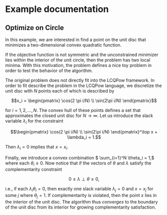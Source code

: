 # Example documentation

## Optimize on Circle
In this example, we are interested in find a point on the unit disc that minimizes a two-dimensional convex quadratic function.

If the objective function is not symmetric and the unconstrained minimizer lies within the interior of the unit circle, then the problem has two local minima. With this motivation, the problem defines a nice toy problem in order to test the behavior of the algorithm.

The original problem does not directly fit into the LCQPow framework. In order to fit describe the problem in the LCQPow language, we discretize the unit disc with $N$ points each of which is described by 

```math
x_i = \begin{pmatrix}
    \cos(2 \pi i/N) \\
    \sin(2\pi i/N)
\end{pmatrix}
```

for $i = 1,2,\dots,N$. The convex hull of these points defines a set that approximates the closed unit disc for $N \to \infty$. Let us introduce the slack variable $\lambda_i$ for the constraint 

```math
\begin{pmatrix}
    \cos(2 \pi i/N) \\
    \sin(2\pi i/N)
\end{pmatrix}^\top x + \lambda_i = 1.
```

Then $\lambda_i=0$ implies that $x = x_i$. 

Finally, we introduce a convex combination $ \sum_{i=1}^N \theta_i = 1,$ where each $\theta_i \geq 0$. Now notice that if the vectors of $\theta$ and $\lambda$ satisfy the complementarity constraint

```math
0 \leq \lambda \perp \theta \geq 0,
```
i.e., if each $\lambda_i \theta_i = 0$, then exactly one slack variable $\lambda_{j} = 0$ and $x = x_j$ for some $j$ where $\theta_j = 1$. If complementarity is violated, then the point $x$ lies in the interior of the unit disc. The algorithm thus *converges* to the boundary of the unit disc from its interior for growing complementarity satisfaction.
